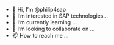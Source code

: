 - 👋 Hi, I’m @philip4sap
- 👀 I’m interested in SAP technologies...
- 🌱 I’m currently learning ...
- 💞️ I’m looking to collaborate on ...
- 📫 How to reach me ...

<!---
philip4sap/philip4sap is a ✨ special ✨ repository because its `README.md` (this file) appears on your GitHub profile.
You can click the Preview link to take a look at your changes.
--->
